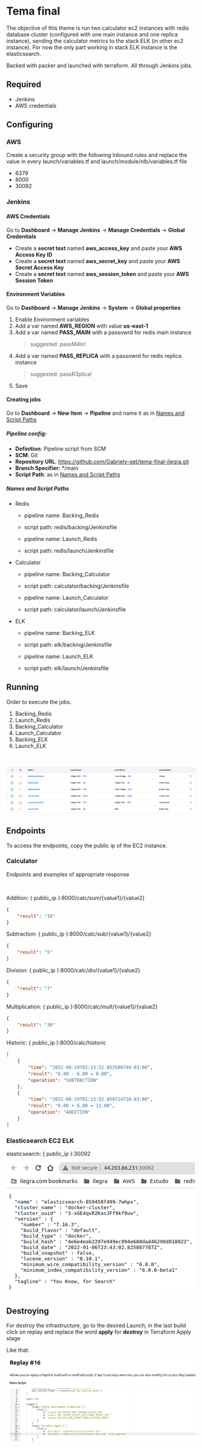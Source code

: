 # Tema final
The objective of this theme is run two calculator ec2 instances with redis database cluster (configured with one main instance and one replica instance), sending the calculator metrics to the stack ELK (in other ec2 instance). For now the only part working in stack ELK instance is the elasticsearch.

Backed with packer and launched with terraform. All through Jenkins jobs.

## Required
- Jenkins
- AWS credentials

## Configuring 

### AWS
Create a security group with the following Inbound rules and replace the value in every launch/variables.tf and launch/module/nlb/variables.tf file

- 6379
- 8000
- 30092

### Jenkins

#### AWS Credentials

Go to **Dashboard** -> **Manage Jenkins** -> **Manage Credentials** -> **Global Credentials**
   - Create a **secret text** named **aws_access_key** and paste your **AWS Access Key ID**
   - Create a **secret text** named **aws_secret_key** and paste your **AWS Secret Access Key**
   - Create a **secret text** named **aws_session_token** and paste your **AWS Session Token**

#### Environment Variables

Go to **Dashboard** -> **Manage Jenkins** -> **System** -> **Global properties**
1. Enable Environment variables
2. Add a var named **AWS_REGION** with value **us-east-1**
3. Add a var named **PASS_MAIN** with a passowrd for redis main instance
    > suggested: passM4in!
4. Add a var named **PASS_REPLICA** with a passowrd for redis replica instance
    > suggested: passR3plica!
5. Save


#### Creating jobs

Go to **Dashboard** -> **New Item** -> **Pipeline** and name it as in [Names and Script Paths](####Names-and-Script-Paths)

##### Pipeline config:
- **Definition**: Pipeline script from SCM
- **SCM**: Git
- **Repository URL**: https://github.com/Gabriely-get/tema-final-ilegra.git
- **Branch Specifier:** */main
- **Script Path**: as in [Names and Script Paths](####Names-and-Script-Paths)

##### Names and Script Paths
- Redis 
    - pipeline name: Backing_Redis
    - script path: redis/backing/Jenkinsfile

    - pipeline name: Launch_Redis
    - script path: redis/launch/Jenkinsfile
- Calculator 
    - pipeline name: Backing_Calculator
    - script path: calculator/backing/Jenkinsfile

    - pipeline name: Launch_Calculator
    - script path: calculator/launch/Jenkinsfile
- ELK 
    - pipeline name: Backing_ELK
    - script path: elk/backing/Jenkinsfile

    - pipeline name: Launch_ELK
    - script path: elk/launch/Jenkinsfile

## Running

Order to execute the jobs.

1. Backing_Redis
2. Launch_Redis
3. Backing_Calculator
4. Launch_Calculator
5. Backing_ELK
6. Launch_ELK

<br/>

 ![jobs](./images/jobs.png)

## Endpoints

To access the endpoints, copy the public ip of the EC2 instance.

### Calculator

Endpoints and examples of appropriate response

</br>

Addition: { public_ip }:8000/calc/sum/{value1}/{value2}

``` json
{
    "result": "10"
}
``` 

Subtraction: { public_ip }:8000/calc/sub/{value1}/{value2}
``` json
{
    "result": "5"
}
``` 
Division: { public_ip }:8000/calc/div/{value1}/{value2}
``` json
{
    "result": "7"
}
``` 
Multiplication: { public_ip }:8000/calc/mult/{value1}/{value2}
``` json
{
    "result": "30"
}
``` 
Historic: { public_ip }:8000/calc/historic
``` json
[
    {
        "time": "2022-08-19T02:13:52.853500749-03:00",
        "result": "6.00 - 6.00 = 0.00",
        "operation": "SUBTRACTION"
    },
    {
        "time": "2022-08-19T02:13:52.859714718-03:00",
        "result": "6.00 + 6.00 = 12.00",
        "operation": "ADDITION"
    }
]
``` 
### Elasticsearch EC2 ELK

elasticsearch: { public_ip }:30092
<br/>

 ![elasticsearch](./images/elasticsearch.png)

## Destroying

For destroy the infrastructure, go to the desired Launch, in the last build click on replay and replace the word **apply** for **destroy** in Terraform Apply stage

Like that:


 ![jobs](./images/destroy.png)